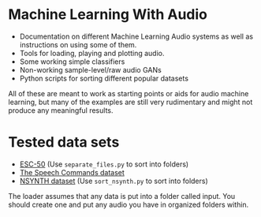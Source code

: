 # Machine Learning With Audio
- Documentation on different Machine Learning Audio systems as well as instructions on using some of them.
- Tools for loading, playing and plotting audio.
- Some working simple classifiers
- Non-working sample-level/raw audio GANs
- Python scripts for sorting different popular datasets

All of these are meant to work as starting points or aids for audio machine learning, but many of the examples are still very rudimentary and might not produce any meaningful results.

# Tested data sets
- [ESC-50](https://github.com/karoldvl/ESC-50) (Use ```separate_files.py``` to sort into folders)
- [The Speech Commands dataset](https://storage.cloud.google.com/download.tensorflow.org/data/speech_commands_v0.02.tar.gz)
- [NSYNTH dataset](https://magenta.tensorflow.org/datasets/nsynth) (Use ```sort_nsynth.py``` to sort into folders)

The loader assumes that any data is put into a folder called input. You should create one and put any audio you have in organized folders within.
